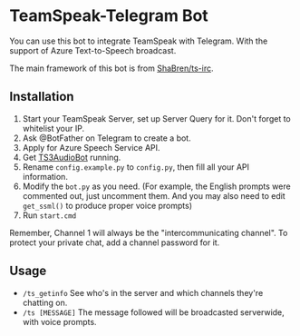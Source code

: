 # TeamSpeak-Telegram Bot
You can use this bot to integrate TeamSpeak with Telegram. With the support of Azure Text-to-Speech broadcast.

The main framework of this bot is from [ShaBren/ts-irc](https://github.com/ShaBren/ts-irc).

## Installation

1. Start your TeamSpeak Server, set up Server Query for it. Don't forget to whitelist your IP.
2. Ask @BotFather on Telegram to create a bot.
3. Apply for Azure Speech Service API.
4. Get [TS3AudioBot](https://github.com/Splamy/TS3AudioBot) running.
5. Rename `config.example.py` to `config.py`, then fill all your API information.
6. Modify the `bot.py` as you need. (For example, the English prompts were commented out, just uncomment them. And you may also need to edit `get_ssml()` to produce proper voice prompts)
7. Run `start.cmd`

Remember, Channel 1 will always be the "intercommunicating channel". To protect your private chat, add a channel password for it.

## Usage

- `/ts_getinfo` See who's in the server and which channels they're chatting on.
- `/ts [MESSAGE]` The message followed will be broadcasted serverwide, with voice prompts.

